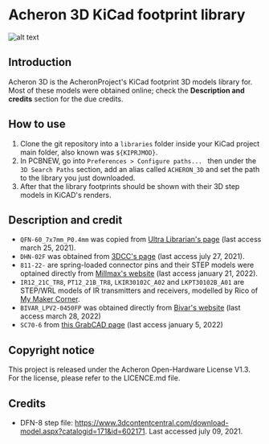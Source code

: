 # Acheron 3D KiCad footprint library

![alt text](https://raw.githubusercontent.com/Gondolindrim/acheronLibrary/master/graphics/acheronReadme.png "Acheron Logo")

## Introduction

Acheron 3D is the AcheronProject's KiCad footprint 3D models library for. Most of these models were obtained online; check the **Description and credits** section for the due credits.

## How to use

1. Clone the git repository into a ``libraries`` folder inside your KiCad project main folder, also known was ``${KIPRJMOD}``.
2. In PCBNEW, go into ``Preferences > Configure paths... `` then under the ``3D Search Paths`` section, add an alias called ``ACHERON_3D`` and set the path to the library you just downloaded.
3. After that the library footprints should be shown with their 3D step models in KiCAD's renders.

## Description and credit

- ``QFN-60_7x7mm_P0.4mm`` was copied from [Ultra Librarian's page](https://app.ultralibrarian.com/details/CA8B0F7C-78E3-11EA-8C00-0AD2C9526B44/ISSI/IS31FL3741-QFLS4-TR?ref=digikey) (last access march 25, 2021).
- ``DHN-02F`` was obtained from [3DCC's page](http://https://www.3dcontentcentral.com/download-model.aspx?catalogid=171&id=1024220) (last access july 27, 2021).
- ``811-22-`` are spring-loaded connector pins and their STEP models were optained directly from [Millmax's website](https://www.mill-max.com/) (last access january 21, 2022).
- ``IR12_21C_TR8``, ``PT12_21B_TR8``, ``LKIR30102C_A02`` and ``LKPT30102B_A01`` are STEP/WRL models of IR transmitters and receivers, modelled by Rico of [My Maker Corner](https://github.com/mymakercorner).
- ``BIVAR_LPV2-0450FP`` was obtained directly from [Bivar's website](https://www.bivar.com/product/lpv2-0450fp/) (last access march 28, 2022)
- ``SC70-6`` from [this GrabCAD page](https://grabcad.com/library/sc70-packages-1) (last access january 5, 2022)

## Copyright notice

This project is released under the Acheron Open-Hardware License V1.3. For the license, please refer to the LICENCE.md file.

## Credits

- DFN-8 step file: https://www.3dcontentcentral.com/download-model.aspx?catalogid=171&id=602171. Last accessed july 09, 2021.
